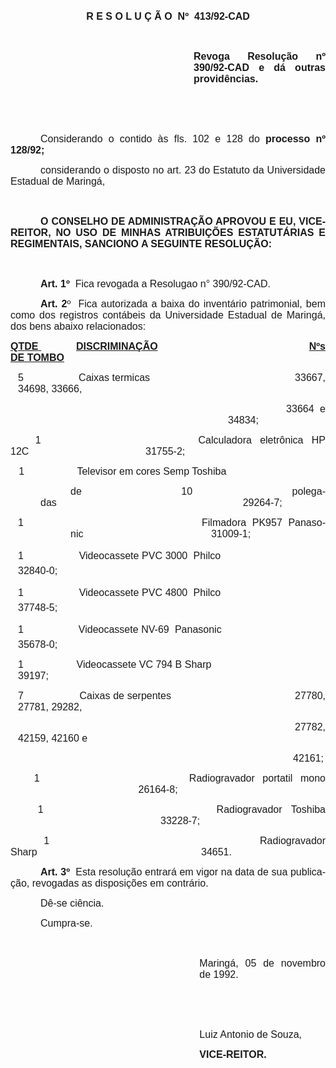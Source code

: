 <body lang=PT-BR style='tab-interval:36.0pt'>

<div class=Section1>

<p class=MsoNormal align=center style='text-align:center'><b style='mso-bidi-font-weight:
normal'><span style='font-size:12.0pt;mso-bidi-font-size:10.0pt;font-family:
Arial'>R E S O L U Ç Ã O <span style='mso-spacerun:yes'> </span>Nº <span
style='mso-spacerun:yes'> </span>413/92-CAD<o:p></o:p></span></b></p>

<p class=MsoNormal style='text-align:justify'><span style='font-size:12.0pt;
mso-bidi-font-size:10.0pt;font-family:Arial'><o:p>&nbsp;</o:p></span></p>

<p class=MsoNormal style='margin-left:219.75pt;text-align:justify'><b
style='mso-bidi-font-weight:normal'><span style='font-size:12.0pt;mso-bidi-font-size:
10.0pt;font-family:Arial'>Revoga Resolução nº 390/92-CAD e dá outras providências.<o:p></o:p></span></b></p>

<p class=MsoNormal style='text-align:justify'><span style='font-size:12.0pt;
mso-bidi-font-size:10.0pt;font-family:Arial'><o:p>&nbsp;</o:p></span></p>

<p class=MsoNormal style='text-align:justify'><span style='font-size:12.0pt;
mso-bidi-font-size:10.0pt;font-family:Arial'><o:p>&nbsp;</o:p></span></p>

<p class=MsoNormal style='text-align:justify;text-indent:36.0pt'><span
style='font-size:12.0pt;mso-bidi-font-size:10.0pt;font-family:Arial'>Considerando
o contido às fls. 102 e 128 do <b style='mso-bidi-font-weight:normal'>processo
nº 128/92;</b><o:p></o:p></span></p>

<p class=MsoNormal style='text-align:justify;text-indent:36.0pt'><span
style='font-size:12.0pt;mso-bidi-font-size:10.0pt;font-family:Arial'>considerando
o disposto no art. 23 do Estatuto da Universidade Estadual de Maringá,<o:p></o:p></span></p>

<p class=MsoNormal><span style='font-size:12.0pt;mso-bidi-font-size:10.0pt;
font-family:Arial'><o:p>&nbsp;</o:p></span></p>

<p class=MsoNormal style='text-align:justify;text-indent:36.0pt'><b
style='mso-bidi-font-weight:normal'><span style='font-size:12.0pt;mso-bidi-font-size:
10.0pt;font-family:Arial'>O CONSELHO DE ADMINISTRAÇÃO APROVOU E EU, VICE-REITOR,
NO USO DE MINHAS ATRIBUIÇÕES ESTATUTÁRIAS E REGIMENTAIS, SANCIONO A SEGUINTE
RESOLUÇÃO:<o:p></o:p></span></b></p>

<p class=MsoNormal style='text-align:justify'><span style='font-size:12.0pt;
mso-bidi-font-size:10.0pt;font-family:Arial'><o:p>&nbsp;</o:p></span></p>

<p class=MsoNormal style='text-align:justify;text-indent:36.0pt'><b
style='mso-bidi-font-weight:normal'><span style='font-size:12.0pt;mso-bidi-font-size:
10.0pt;font-family:Arial'>Art. 1º </span></b><span style='font-size:12.0pt;
mso-bidi-font-size:10.0pt;font-family:Arial'><span
style='mso-spacerun:yes'> </span>Fica revogada a Resolugao n° 390/92-CAD.<o:p></o:p></span></p>

<p class=MsoNormal style='text-align:justify;text-indent:36.0pt'><b
style='mso-bidi-font-weight:normal'><span style='font-size:12.0pt;mso-bidi-font-size:
10.0pt;font-family:Arial'>Art. 2</span></b><span style='font-size:12.0pt;
mso-bidi-font-size:10.0pt;font-family:Arial'>º<b style='mso-bidi-font-weight:
normal'> </b><span style='mso-spacerun:yes'> </span>Fica autorizada a baixa do
inventário patrimonial, bem como dos registros contábeis da Universidade
Estadual de Maringá, dos bens abaixo relacionados:<o:p></o:p></span></p>

<p class=MsoNormal style='text-align:justify'><b style='mso-bidi-font-weight:
normal'><u><span style='font-size:12.0pt;mso-bidi-font-size:10.0pt;font-family:
Arial'>QTDE<span style='mso-tab-count:1'> </span></span></u></b><span
style='font-size:12.0pt;mso-bidi-font-size:10.0pt;font-family:Arial'><span
style='mso-tab-count:1'>            </span><b style='mso-bidi-font-weight:normal'><u>DISCRIMINAÇÃO</u></b><span
style='mso-tab-count:1'>    </span><span style='mso-tab-count:4'>                                                </span><b
style='mso-bidi-font-weight:normal'><u>Nºs DE TOMBO</u></b><o:p></o:p></span></p>

<p class=MsoNormal style='margin-left:9.0pt;text-align:justify'><span
style='font-size:12.0pt;mso-bidi-font-size:10.0pt;font-family:Arial'>5<span
style='mso-tab-count:1'>       </span><span style='mso-tab-count:1'>            </span>Caixas
termicas<span style='mso-tab-count:4'>                                            </span><span
style='mso-spacerun:yes'>      </span>33667, 34698, 33666, <o:p></o:p></span></p>

<p class=MsoNormal style='margin-left:261.0pt;text-align:justify;text-indent:
27.0pt'><span style='font-size:12.0pt;mso-bidi-font-size:10.0pt;font-family:
Arial'><span style='mso-spacerun:yes'>      </span>33664 e 34834;<o:p></o:p></span></p>

<p class=MsoNormal style='text-align:justify'><span style='font-size:12.0pt;
mso-bidi-font-size:10.0pt;font-family:Arial'><span style='mso-spacerun:yes'>  
</span>1<span style='mso-tab-count:2'>                   </span>Calculadora
eletrônica HP <st1:metricconverter ProductID="12C" w:st="on">12C</st1:metricconverter><span
style='mso-tab-count:4'>                                          </span>31755-2;<o:p></o:p></span></p>

<p class=MsoNormal style='text-align:justify'><span style='font-size:12.0pt;
mso-bidi-font-size:10.0pt;font-family:Arial'><span style='mso-spacerun:yes'>  
</span>1<span style='mso-tab-count:2'>                   </span>Televisor <st1:PersonName
ProductID="em cores Semp Toshiba" w:st="on">em cores Semp Toshiba</st1:PersonName>
<o:p></o:p></span></p>

<p class=MsoNormal style='margin-left:36.0pt;text-align:justify;text-indent:
36.0pt'><span style='font-size:12.0pt;mso-bidi-font-size:10.0pt;font-family:
Arial'>de <st1:metricconverter ProductID="10 polegadas" w:st="on">10 polegadas</st1:metricconverter><span
style='mso-tab-count:6'>                                                                   </span>29264-7;<o:p></o:p></span></p>

<p class=MsoNormal style='margin-left:72.0pt;text-align:justify;text-indent:
-63.0pt;mso-list:l0 level1 lfo1;tab-stops:list 72.0pt'><![if !supportLists]><span
style='font-size:12.0pt;mso-bidi-font-size:10.0pt;font-family:Arial;mso-fareast-font-family:
Arial'><span style='mso-list:Ignore'>1<span style='font:7.0pt "Times New Roman"'>&nbsp;&nbsp;&nbsp;&nbsp;&nbsp;&nbsp;&nbsp;&nbsp;&nbsp;&nbsp;&nbsp;&nbsp;&nbsp;&nbsp;&nbsp;&nbsp;&nbsp;&nbsp;&nbsp;&nbsp;&nbsp;&nbsp;&nbsp;&nbsp;&nbsp;&nbsp;&nbsp;&nbsp;&nbsp;&nbsp;&nbsp;&nbsp;&nbsp;&nbsp;&nbsp;&nbsp;&nbsp;
</span></span></span><![endif]><span style='font-size:12.0pt;mso-bidi-font-size:
10.0pt;font-family:Arial'>Filmadora PK957 Panasonic<span style='mso-tab-count:
4'>                                              </span>31009-1;<o:p></o:p></span></p>

<p class=MsoNormal style='margin-left:9.0pt;text-align:justify'><span
style='font-size:12.0pt;mso-bidi-font-size:10.0pt;font-family:Arial'>1<span
style='mso-tab-count:2'>                   </span>Videocassete PVC 3000 
Philco<span style='mso-tab-count:4'>                                     </span>32840-0;<o:p></o:p></span></p>

<p class=MsoNormal style='margin-left:9.0pt;text-align:justify'><span
style='font-size:12.0pt;mso-bidi-font-size:10.0pt;font-family:Arial'>1<span
style='mso-tab-count:2'>                   </span>Videocassete PVC 4800 
Philco<span style='mso-tab-count:4'>                                     </span>37748-5;<o:p></o:p></span></p>

<p class=MsoNormal style='margin-left:9.0pt;text-align:justify'><span
style='font-size:12.0pt;mso-bidi-font-size:10.0pt;font-family:Arial'>1<span
style='mso-tab-count:2'>                   </span>Videocassete NV-69  Panasonic<span
style='mso-tab-count:4'>                                     </span>35678-0;<o:p></o:p></span></p>

<p class=MsoNormal style='margin-left:9.0pt;text-align:justify'><span
style='font-size:12.0pt;mso-bidi-font-size:10.0pt;font-family:Arial'>1<span
style='mso-tab-count:2'>                   </span>Videocassete VC 794 B Sharp<span
style='mso-tab-count:4'>                                          </span>39197;<o:p></o:p></span></p>

<p class=MsoNormal style='margin-left:9.0pt;text-align:justify'><span
style='font-size:12.0pt;mso-bidi-font-size:10.0pt;font-family:Arial'>7<span
style='mso-tab-count:2'>                   </span>Caixas de serpentes<span
style='mso-tab-count:3'>                                    </span><span
style='mso-spacerun:yes'>      </span>27780, 27781, 29282,<o:p></o:p></span></p>

<p class=MsoNormal style='margin-left:9.0pt;text-align:justify'><span
style='font-size:12.0pt;mso-bidi-font-size:10.0pt;font-family:Arial'><span
style='mso-tab-count:8'>                                                                                             </span><span
style='mso-spacerun:yes'>      </span>27782, 42159, 42160 e<o:p></o:p></span></p>

<p class=MsoNormal style='margin-left:9.0pt;text-align:justify'><span
style='font-size:12.0pt;mso-bidi-font-size:10.0pt;font-family:Arial'><span
style='mso-tab-count:8'>                                                                                             </span><span
style='mso-spacerun:yes'>      </span>42161;<o:p></o:p></span></p>

<p class=MsoNormal style='text-align:justify'><span style='font-size:12.0pt;
mso-bidi-font-size:10.0pt;font-family:Arial'><span style='mso-spacerun:yes'>  
</span>1<span style='mso-tab-count:2'>                   </span>Radiogravador
portatil mono <span style='mso-tab-count:4'>                                              </span>26164-8;<o:p></o:p></span></p>

<p class=MsoNormal style='text-align:justify'><span style='font-size:12.0pt;
mso-bidi-font-size:10.0pt;font-family:Arial'><span style='mso-spacerun:yes'>  
</span>1<span style='mso-tab-count:2'>                   </span>Radiogravador
Toshiba <span style='mso-tab-count:5'>                                                      </span>33228-7;<o:p></o:p></span></p>

<p class=MsoNormal style='text-align:justify'><span style='font-size:12.0pt;
mso-bidi-font-size:10.0pt;font-family:Arial'><span style='mso-spacerun:yes'>  
</span>1<span style='mso-tab-count:2'>                   </span>Radiogravador
Sharp<span style='mso-tab-count:5'>                                                           </span>34651.<o:p></o:p></span></p>

<p class=MsoNormal style='text-align:justify;text-indent:36.0pt'><b
style='mso-bidi-font-weight:normal'><span style='font-size:12.0pt;mso-bidi-font-size:
10.0pt;font-family:Arial'>Art. 3º </span></b><span style='font-size:12.0pt;
mso-bidi-font-size:10.0pt;font-family:Arial'><span
style='mso-spacerun:yes'> </span>Esta resolução entrará em vigor na data de sua
publicação, revogadas as disposições em contrário.<o:p></o:p></span></p>

<p class=MsoNormal style='text-align:justify;text-indent:36.0pt'><span
style='font-size:12.0pt;mso-bidi-font-size:10.0pt;font-family:Arial'>Dê-se ciência.<o:p></o:p></span></p>

<p class=MsoNormal style='text-align:justify;text-indent:36.0pt'><span
style='font-size:12.0pt;mso-bidi-font-size:10.0pt;font-family:Arial'>Cumpra-se.<o:p></o:p></span></p>

<p class=MsoNormal style='text-align:justify'><span style='font-size:12.0pt;
mso-bidi-font-size:10.0pt;font-family:Arial'><o:p>&nbsp;</o:p></span></p>

<p class=MsoNormal style='margin-left:8.0cm;text-align:justify'><span
style='font-size:12.0pt;mso-bidi-font-size:10.0pt;font-family:Arial'>Maringá,
05 de novembro de 1992.<o:p></o:p></span></p>

<p class=MsoNormal style='margin-left:8.0cm;text-align:justify'><span
style='font-size:12.0pt;mso-bidi-font-size:10.0pt;font-family:Arial'><o:p>&nbsp;</o:p></span></p>

<p class=MsoNormal style='margin-left:8.0cm;text-align:justify'><span
style='font-size:12.0pt;mso-bidi-font-size:10.0pt;font-family:Arial'><o:p>&nbsp;</o:p></span></p>

<p class=MsoNormal style='margin-left:8.0cm;text-align:justify'><span
style='font-size:12.0pt;mso-bidi-font-size:10.0pt;font-family:Arial'>Luiz
Antonio de Souza,<o:p></o:p></span></p>

<p class=MsoNormal style='margin-left:8.0cm;text-align:justify'><b
style='mso-bidi-font-weight:normal'><span style='font-size:12.0pt;mso-bidi-font-size:
10.0pt;font-family:Arial'>VICE-REITOR.<o:p></o:p></span></b></p>

<p class=MsoNormal style='text-align:justify'><o:p>&nbsp;</o:p></p>

</div>

</body>

